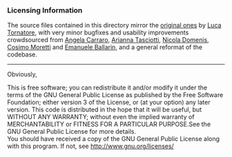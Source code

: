 ### Licensing Information

The source files contained in this directory mirror the [original ones](https://github.com/sissa/FHPC_2019-2020/tree/master/Assignements/Assignment02) by [Luca Tornatore](https://github.com/lucatornatore), with very minor bugfixes and usability improvements crowdsourced from [Angela Carraro](https://github.com/angiec96), [Arianna Tasciotti](https://github.com/ariannatasciotti), [Nicola Domenis](https://github.com/nicdom23), [Cosimo Moretti](https://github.com/Nosignal666) and [Emanuele Ballarin](https://github.com/emaballarin), and a general reformat of the codebase.  

---

Obviously,  

This is free software; you can redistribute it and/or modify it under the terms of the GNU General Public License as published by the Free Software Foundation; either version 3 of the License, or (at your option) any later version. This code is distributed in the hope that it will be useful, but WITHOUT ANY WARRANTY; without even the implied warranty of MERCHANTABILITY or FITNESS FOR A PARTICULAR PURPOSE.See the GNU General Public License for more details.  
You should have received a copy of the GNU General Public License along with this program. If not, see [<http://www.gnu.org/licenses/>](<http://www.gnu.org/licenses/>)
